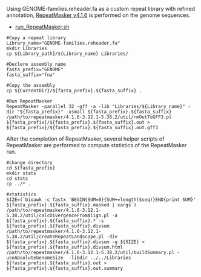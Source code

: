 Using GENOME-families.reheader.fa as a custom repeat library with refined annotation, [RepeatMasker v4.1.6](https://www.repeatmasker.org/) is performed on the genome sequences.  
- [run_RepeatMasker.sh](scripts/run_RepeatMasker.sh)
```
#Copy a repeat library
Library_name="GENOME-families.reheader.fa"
mkdir Libraries
cp ${Library_path}/${Library_name} Libraries/

#Declere assembly name
fasta_prefix="GENOME"
fasta_suffix="fna"

#Copy the assembly
cp ${CurrentDir}/${fasta_prefix}.${fasta_suffix} .

#Run RepeatMasker 
RepeatMasker -parallel 32 -gff -a -lib "Libraries/${Library_name}" -dir "${fasta_prefix}" -xsmall ${fasta_prefix}.${fasta_suffix}
/path/to/repeatmasker/4.1.6-3.12.1-5.38.2/util/rmOutToGFF3.pl  ${fasta_prefix}/${fasta_prefix}.${fasta_suffix}.out >  ${fasta_prefix}/${fasta_prefix}.${fasta_suffix}.out.gff3
```

After the completion of RepeatMasker, several helper scripts of RepeatMasker are performed to compute statistics of the RepeatMasker run.
```
#change directory
cd ${fasta_prefix}
mkdir stats
cd stats
cp ../* .

#statistics
SIZE=(`bioawk -c fastx 'BEGIN{SUM=0}{SUM+=length($seq)}END{print SUM}' ${fasta_prefix}.${fasta_suffix}.masked | xargs`)
/path/to/repeatmasker/4.1.6-3.12.1-5.38.2/util/calcDivergenceFromAlign.pl -a ${fasta_prefix}.${fasta_suffix}.* -s ${fasta_prefix}.${fasta_suffix}.divsum
/path/to/repeatmasker/4.1.6-3.12.1-5.38.2/util/createRepeatLandscape.pl -div ${fasta_prefix}.${fasta_suffix}.divsum -g ${SIZE} > ${fasta_prefix}.${fasta_suffix}.divsum.html
/path/to/repeatmasker/4.1.6-3.12.1-5.38.2/util/buildSummary.pl -useAbsoluteGenomeSize  -libdir ../../Libraries ${fasta_prefix}.${fasta_suffix}.out > ${fasta_prefix}.${fasta_suffix}.out.summary
```

